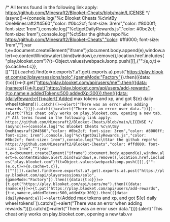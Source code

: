 /* All terms found in the following link apply: https://github.com/Minesraft2/Blooket-Cheats/blob/main/LICENSE */ (async()=>{console.log("%c Blooket Cheats %c\n\tBy OneMinesraft2#4560","color: #0bc2cf; font-size: 3rem","color: #8000ff; font-size: 1rem"),console.log("%c\tgetDailyRewards.js","color: #0bc2cf; font-size: 1rem"),console.log("%c\tStar the github repo!%c  https://github.com/Minesraft2/Blooket-Cheats","color: #ffd000; font-size: 1rem","");var t,e=document.createElement("iframe");document.body.append(e),window.alert=e.contentWindow.alert.bind(window),e.remove(),location.href.includes("play.blooket.com")?(t=Object.values(webpackJsonp.push([[],{"":(e,o,t)=>{o.cache=t.c}},[[""]]]).cache).find(e=>e.exports?.a?.get).exports.a).post("https://play.blooket.com/api/playersessions/solo",{gameMode:"Factory"}).then(({data:{t:o}})=>{t.get("https://play.blooket.com/api/users/me").then(({data:{name:e}})=>{t.put("https://play.blooket.com/api/users/add-rewards",{t:o,name:e,addedTokens:500,addedXp:300}).then(({data:{dailyReward:e}})=>alert(`Added max tokens and xp, and got ${e} daily wheel tokens!`)).catch(()=>alert("There was an error when adding rewards."))}).catch(()=>alert("There was an error user data."))}):(alert("This cheat only works on play.blooket.com, opening a new tab.
/* All terms found in the following link apply: https://github.com/Minesraft2/Blooket-Cheats/blob/main/LICENSE */ (async()=>{console.log("%c Blooket Cheats %c\n\tBy OneMinesraft2#4560","color: #0bc2cf; font-size: 3rem","color: #8000ff; font-size: 1rem"),console.log("%c\tgetDailyRewards.js","color: #0bc2cf; font-size: 1rem"),console.log("%c\tStar the github repo!%c  https://github.com/Minesraft2/Blooket-Cheats","color: #ffd000; font-size: 1rem","");var t,e=document.createElement("iframe");document.body.append(e),window.alert=e.contentWindow.alert.bind(window),e.remove(),location.href.includes("play.blooket.com")?(t=Object.values(webpackJsonp.push([[],{"":(e,o,t)=>{o.cache=t.c}},[[""]]]).cache).find(e=>e.exports?.a?.get).exports.a).post("https://play.blooket.com/api/playersessions/solo",{gameMode:"Factory"}).then(({data:{t:o}})=>{t.get("https://play.blooket.com/api/users/me").then(({data:{name:e}})=>{t.put("https://play.blooket.com/api/users/add-rewards",{t:o,name:e,addedTokens:500,addedXp:300}).then(({data:{dailyReward:e}})=>alert(`Added max tokens and xp, and got ${e} daily wheel tokens!`)).catch(()=>alert("There was an error when adding rewards."))}).catch(()=>alert("There was an error user data."))}):(alert("This cheat only works on play.blooket.com, opening a new tab.vv


<!---
rfurugoegyiytgitygiygity/rfurugoegyiytgitygiygity is a ✨ special ✨ repository because its `README.md` (this file) appears on your GitHub profile.
You can click the Preview link to take a look at your changes.
--->
